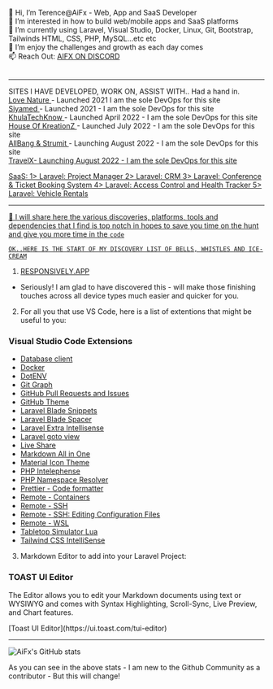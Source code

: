 👋 Hi, I’m Terence@AiFx - Web, App and SaaS Developer<br>
👀 I’m interested in how to build web/mobile apps and SaaS platforms<br>
🌱 I’m currently using Laravel, Visual Studio, Docker, Linux, Git, Bootstrap, Tailwinds HTML, CSS, PHP, MySQL...etc etc <br>
💞️ I’m enjoy the challenges and growth as each day comes<br>
📫 Reach Out: <a href="https://discord.gg/Pqd68PMYK3"> AIFX ON DISCORD </a> <br> 
<br>
<hr>

SITES I HAVE DEVELOPED, WORK ON, ASSIST WITH.. Had a hand in. <br>
<a href="https://welovenature.co.za"> Love Nature </a> - Launched 2021 I am the sole DevOps for this site  <br>
<a href="https://siyamed.co.za"> Siyamed </a> - Launched 2021 - I am the sole DevOps for this site <br>
<a href="https://khulatechknow.co.za"> KhulaTechKnow </a> - Launched April 2022 - I am the sole DevOps for this site  <br>
<a href="https://kreationz.co.za"> House Of KreationZ </a> - Launched July 2022 - I am the sole DevOps for this site  <br>
<a href="https://allbang.co.za"> AllBang & Strumit </a> - Launching August 2022 - I am the sole DevOps for this site <br>
<a href="https://travelx.co.za"> TravelX- Launching August 2022 - I am the sole DevOps for this site <br>

SaaS: 
1> Laravel: Project Manager
2> Laravel: CRM
3> Laravel: Conference & Ticket Booking System
4> Laravel: Access Control and Health Tracker
5> Laravel: Vehicle Rentals

<hr>

🤖 I will share here the various discoveries, platforms, tools and dependencies that I find is top notch in hopes to save you time on the hunt and give you more time in the `code`

 `OK..HERE IS THE START OF MY DISCOVERY LIST OF BELLS, WHISTLES AND ICE-CREAM`

1. <a href="https://github.com/responsively-org/responsively-app">RESPONSIVELY.APP</a> <br> 
* Seriously! I am glad to have discovered this - will make those finishing touches across all device types much easier and quicker for you.

2. For all you that use VS Code, here is a list of extentions that might be useful to you:
### Visual Studio Code Extensions

- [Database client](https://marketplace.visualstudio.com/items?itemName=cweijan.vscode-database-client2)
- [Docker](https://marketplace.visualstudio.com/items?itemName=ms-azuretools.vscode-docker)
- [DotENV](https://marketplace.visualstudio.com/items?itemName=mikestead.dotenv)
- [Git Graph](https://marketplace.visualstudio.com/items?itemName=mhutchie.git-graph)
- [GitHub Pull Requests and Issues](https://marketplace.visualstudio.com/items?itemName=GitHub.vscode-pull-request-github)
- [GitHub Theme](https://marketplace.visualstudio.com/items?itemName=GitHub.github-vscode-theme)
- [Laravel Blade Snippets](https://marketplace.visualstudio.com/items?itemName=onecentlin.laravel-blade)
- [Laravel Blade Spacer](https://marketplace.visualstudio.com/items?itemName=austenc.laravel-blade-spacer)
- [Laravel Extra Intellisense](https://marketplace.visualstudio.com/items?itemName=amiralizadeh9480.laravel-extra-intellisense)
- [Laravel goto view](https://marketplace.visualstudio.com/items?itemName=codingyu.laravel-goto-view)
- [Live Share](https://marketplace.visualstudio.com/items?itemName=MS-vsliveshare.vsliveshare)
- [Markdown All in One](https://marketplace.visualstudio.com/items?itemName=yzhang.markdown-all-in-one)
- [Material Icon Theme](https://marketplace.visualstudio.com/items?itemName=PKief.material-icon-theme)
- [PHP Intelephense](https://marketplace.visualstudio.com/items?itemName=bmewburn.vscode-intelephense-client)
- [PHP Namespace Resolver](https://marketplace.visualstudio.com/items?itemName=MehediDracula.php-namespace-resolver)
- [Prettier - Code formatter](https://marketplace.visualstudio.com/items?itemName=esbenp.prettier-vscode)
- [Remote - Containers](https://marketplace.visualstudio.com/items?itemName=ms-vscode-remote.remote-containers)
- [Remote - SSH](https://marketplace.visualstudio.com/items?itemName=ms-vscode-remote.remote-ssh)
- [Remote - SSH: Editing Configuration Files](https://marketplace.visualstudio.com/items?itemName=ms-vscode-remote.remote-ssh-edit)
- [Remote - WSL](https://marketplace.visualstudio.com/items?itemName=ms-vscode-remote.remote-wsl)
- [Tabletop Simulator Lua](https://marketplace.visualstudio.com/items?itemName=rolandostar.tabletopsimulator-lua)
- [Tailwind CSS IntelliSense](https://marketplace.visualstudio.com/items?itemName=bradlc.vscode-tailwindcss)

3. Markdown Editor to add into your Laravel Project:
### TOAST UI Editor
<p>The Editor allows you to edit your Markdown documents using text or WYSIWYG and comes with Syntax Highlighting, Scroll-Sync, Live Preview, and Chart features.</p>
[Toast UI Editor](https://ui.toast.com/tui-editor)
<hr>

![AiFx's GitHub stats](https://github-readme-stats.vercel.app/api?username=AiFxApp&show_icons=true&theme=tokyonight)
<br>
<!--[![Top Langs](https://github-readme-stats.vercel.app/api/top-langs/?username=AiFxApp&layout=compact)](https://github.com/AiFxApp/github-readme-stats)-->

As you can see in the above stats - I am new to the Github Community as a contributor - But this will change! 
